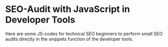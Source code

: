 # SEO-Audit with JavaScript in Developer Tools

Here are some JS-codes for technical SEO beginners to perform small SEO audits directly in the snippets function of the developer tools.


